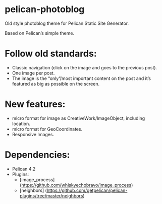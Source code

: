 # pelican-photoblog
Old style photoblog theme for Pelican Static Site Generator.

Based on Pelican’s simple theme. 

# Follow old standards:
* Classic navigation (click on the image and goes to the previous	post).
* One image per post.
* The image is the “only”/most important content on the post and it’s featured as big as possible on the screen.

# New features:
* micro format for image as CreativeWork/ImageObject, including location.
* micro format for GeoCoordinates.
* Responsive Images.

# Dependencies:
* Pelican 4.2
* Plugins:
	* [image_process] (https://github.com/whiskyechobravo/image_process)
	* [neighbors] (https://github.com/getpelican/pelican-plugins/tree/master/neighbors)


